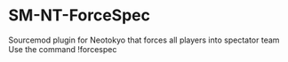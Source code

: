 # SM-NT-ForceSpec
Sourcemod plugin for Neotokyo that forces all players into spectator team
Use the command !forcespec
